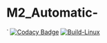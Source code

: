 # M2_Automatic-
`
[![Codacy Badge](https://app.codacy.com/project/badge/Grade/3840301ec3ae4bcea4b4e88e6f310b4b)](https://www.codacy.com/gh/ri7aad/M2_Auto-Water-Supply/dashboard?utm_source=github.com&amp;utm_medium=referral&amp;utm_content=ri7aad/M2_Auto-Water-Supply&amp;utm_campaign=Badge_Grade)
[![Build-Linux](https://github.com/ri7aad/M2_Auto-Water-Supply/actions/workflows/Build-linux.yml/badge.svg)](https://github.com/ri7aad/M2_Auto-Water-Supply/actions/workflows/Build-linux.yml)
